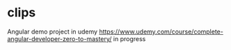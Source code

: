 # clips
Angular demo project in udemy
 https://www.udemy.com/course/complete-angular-developer-zero-to-mastery/
 in progress
